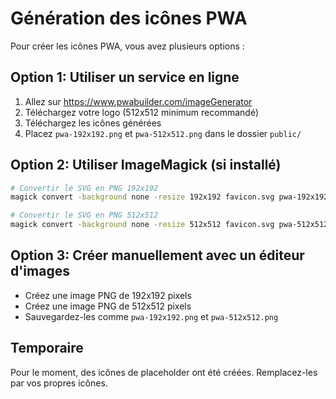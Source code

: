 # Génération des icônes PWA

Pour créer les icônes PWA, vous avez plusieurs options :

## Option 1: Utiliser un service en ligne
1. Allez sur https://www.pwabuilder.com/imageGenerator
2. Téléchargez votre logo (512x512 minimum recommandé)
3. Téléchargez les icônes générées
4. Placez `pwa-192x192.png` et `pwa-512x512.png` dans le dossier `public/`

## Option 2: Utiliser ImageMagick (si installé)
```bash
# Convertir le SVG en PNG 192x192
magick convert -background none -resize 192x192 favicon.svg pwa-192x192.png

# Convertir le SVG en PNG 512x512
magick convert -background none -resize 512x512 favicon.svg pwa-512x512.png
```

## Option 3: Créer manuellement avec un éditeur d'images
- Créez une image PNG de 192x192 pixels
- Créez une image PNG de 512x512 pixels
- Sauvegardez-les comme `pwa-192x192.png` et `pwa-512x512.png`

## Temporaire
Pour le moment, des icônes de placeholder ont été créées. Remplacez-les par vos propres icônes.
